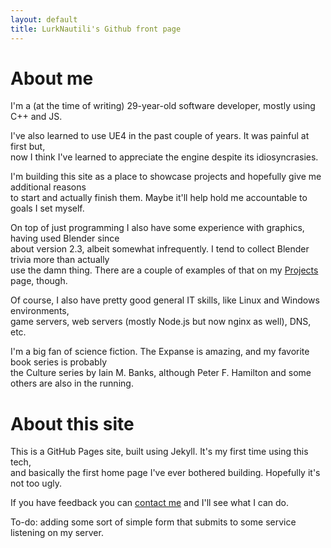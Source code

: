 ```yaml
---
layout: default
title: LurkNautili's Github front page
---
```

# About me
I'm a (at the time of writing) 29-year-old software developer, mostly using C++ and JS.

I've also learned to use UE4 in the past couple of years. It was painful at first but,  
now I think I've learned to appreciate the engine despite its idiosyncrasies.
 
I'm building this site as a place to showcase projects and hopefully give me additional reasons  
to start and actually finish them. Maybe it'll help hold me accountable to goals I set myself.

On top of just programming I also have some experience with graphics, having used Blender since  
about version 2.3, albeit somewhat infrequently. I tend to collect Blender trivia more than actually  
use the damn thing. There are a couple of examples of that on my [Projects](/projects/) page, though.

Of course, I also have pretty good general IT skills, like Linux and Windows environments,  
game servers, web servers (mostly Node.js but now nginx as well), DNS, etc.

I'm a big fan of science fiction. The Expanse is amazing, and my favorite book series is probably  
the Culture series by Iain M. Banks, although Peter F. Hamilton and some others are also in the running.

<div class="vert-spacer"></div>

# About this site
This is a GitHub Pages site, built using Jekyll. It's my first time using this tech,  
and basically the first home page I've ever bothered building. Hopefully it's not too ugly.  


If you have feedback you can [contact me](/contact/) and I'll see what I can do.


To-do: adding some sort of simple form that submits to some service listening on my server.
